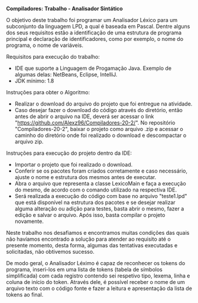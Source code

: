 **Compiladores:**
**Trabalho - Analisador Sintático**

O objetivo deste trabalho foi programar um Analisador Léxico para um subconjunto da linguagem LPD, a qual é baseada em Pascal. Dentre alguns dos seus requisitos estão a identificação de uma estrutura de programa principal e declaração de identificadores, como por exemplo, o nome do programa, o nome de variáveis.

Requisitos para execução do trabalho:
- IDE que suporte a Linguagem de Progamação Java. Exemplo de algumas delas: NetBeans, Eclipse, IntelliJ.
- JDK mínimo: 1.8

Instruções para obter o Algoritmo:
- Realizar o download do arquivo do projeto que foi entregue na atividade.
- Caso desejar fazer o download do código através do diretório, então antes de abrir o arquivo na IDE, deverá ser acessar o link "https://github.com/Alexz96/Compiladores-20-2/". No repositório "Compiladores-20-2", baixar o projeto como arquivo .zip e acessar o caminho do diretório onde foi realizado o download e descompactar o arquivo zip. 

Instruções para execução do projeto dentro da IDE:
- Importar o projeto que foi realizado o download.
- Conferir se os pacotes foram criados corretamente e caso necessário, ajuste o nome e estrutura dos mesmos antes de executar.
- Abra o arquivo que representa a classe LexicoMain e faça a execução do mesmo, de acordo com o comando utilizado na respectiva IDE.
- Será realizada a execução do código com base no arquivo "teste1.lpd" que está disponível na estrutura dos pacotes e se desejar realizar alguma alteração ou adição para testes, basta abrir o mesmo, fazer a edição e salvar o arquivo. Após isso, basta compilar o projeto novamente.

Neste trabalho nos desafiamos e encontramos muitas condições das quais não havíamos encontrado a solução para atender ao requisito até o presente momento, desta forma, algumas das tentativas executadas e solicitadas, não obtivemos sucesso.

De modo geral, o Analisador Léximo é capaz de reconhecer os tokens do programa, inseri-los em uma lista de tokens (tabela de símbolos simplificada) com cada registro contendo sei respetivo tipo, lexema, linha e coluna de início do token. Através dele, é possível receber o nome de um arquivo texto com o código fonte e fazer a leitura e apresentação da lista de tokens ao final.

